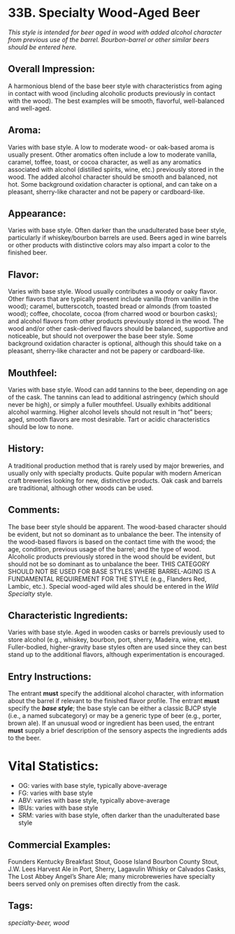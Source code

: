 # 33B. Specialty Wood-Aged Beer

_This style is intended for beer aged in wood with added alcohol character from previous use of the barrel. Bourbon-barrel or other similar beers should be entered here._

## Overall Impression: 

A harmonious blend of the base beer style with characteristics from aging in contact with wood (including alcoholic products previously in contact with the wood). The best examples will be smooth, flavorful, well-balanced and well-aged. 

## Aroma: 

Varies with base style. A low to moderate wood- or oak-based aroma is usually present. Other aromatics often include a low to moderate vanilla, caramel, toffee, toast, or cocoa character, as well as any aromatics associated with alcohol (distilled spirits, wine, etc.) previously stored in the wood. The added alcohol character should be smooth and balanced, not hot. Some background oxidation character is optional, and can take on a pleasant, sherry-like character and not be papery or cardboard-like.

## Appearance: 

Varies with base style. Often darker than the unadulterated base beer style, particularly if whiskey/bourbon barrels are used. Beers aged in wine barrels or other products with distinctive colors may also impart a color to the finished beer.

## Flavor: 

Varies with base style. Wood usually contributes a woody or oaky flavor. Other flavors that are typically present include vanilla (from vanillin in the wood); caramel, butterscotch, toasted bread or almonds (from toasted wood); coffee, chocolate, cocoa (from charred wood or bourbon casks); and alcohol flavors from other products previously stored in the wood. The wood and/or other cask-derived flavors should be balanced, supportive and noticeable, but should not overpower the base beer style. Some background oxidation character is optional, although this should take on a pleasant, sherry-like character and not be papery or cardboard-like.

## Mouthfeel: 

Varies with base style. Wood can add tannins to the beer, depending on age of the cask. The tannins can lead to additional astringency (which should never be high), or simply a fuller mouthfeel. Usually exhibits additional alcohol warming. Higher alcohol levels should not result in “hot” beers; aged, smooth flavors are most desirable. Tart or acidic characteristics should be low to none.

## History: 

A traditional production method that is rarely used by major breweries, and usually only with specialty products. Quite popular with modern American craft breweries looking for new, distinctive products. Oak cask and barrels are traditional, although other woods can be used.

## Comments: 

The base beer style should be apparent. The wood-based character should be evident, but not so dominant as to unbalance the beer. The intensity of the wood-based flavors is based on the contact time with the wood; the age, condition, previous usage of the barrel; and the type of wood. Alcoholic products previously stored in the wood should be evident, but should not be so dominant as to unbalance the beer. THIS CATEGORY SHOULD NOT BE USED FOR BASE STYLES WHERE BARREL-AGING IS A FUNDAMENTAL REQUIREMENT FOR THE STYLE (e.g., Flanders Red, Lambic, etc.). Special wood-aged wild ales should be entered in the _Wild Specialty_ style.

## Characteristic Ingredients: 

Varies with base style. Aged in wooden casks or barrels previously used to store alcohol (e.g., whiskey, bourbon, port, sherry, Madeira, wine, etc). Fuller-bodied, higher-gravity base styles often are used since they can best stand up to the additional flavors, although experimentation is encouraged.

## Entry Instructions: 

The entrant **must** specify the additional alcohol character, with information about the barrel if relevant to the finished flavor profile. The entrant **must** specify the **_base style_**; the base style can be either a classic BJCP style (i.e., a named subcategory) or may be a generic type of beer (e.g., porter, brown ale). If an unusual wood or ingredient has been used, the entrant **must** supply a brief description of the sensory aspects the ingredients adds to the beer. 

# Vital Statistics:

- OG:	varies with base style, typically above-average
- FG:	varies with base style 
- ABV:	varies with base style, typically above-average
- IBUs:	varies with base style 
- SRM:	varies with base style, 	often darker than the unadulterated base style

## Commercial Examples: 

Founders Kentucky Breakfast Stout, Goose Island Bourbon County Stout, J.W. Lees Harvest Ale in Port, Sherry, Lagavulin Whisky or Calvados Casks, The Lost Abbey Angel’s Share Ale; many microbreweries have specialty beers served only on premises often directly from the cask.

## Tags: 

_specialty-beer, wood_
